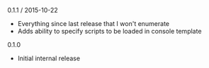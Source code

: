0.1.1 / 2015-10-22

  * Everything since last release that I won't enumerate
  * Adds ability to specify scripts to be loaded in console template

0.1.0

  * Initial internal release

